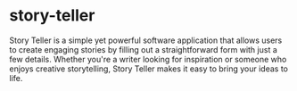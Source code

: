 # story-teller
Story Teller is a simple yet powerful software application that allows users to create engaging stories by filling out a straightforward form with just a few details. Whether you're a writer looking for inspiration or someone who enjoys creative storytelling, Story Teller makes it easy to bring your ideas to life.
